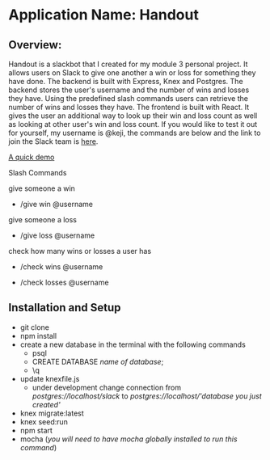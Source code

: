# Application Name: Handout
## Overview:
Handout is a slackbot that I created for my module 3 personal project. It allows users on Slack to give one another a win or loss for something they have done. The backend is built with Express, Knex and Postgres. The backend stores the user's username and the number of wins and losses they have.  Using the predefined slash commands users can retrieve the number of wins and losses they have. The frontend is built with React. It gives the user an additional way to look up their win and loss count as well as looking at other user's win and loss count. If you would like to test it out for yourself, my username is @keji,  the commands are below and the link to join the Slack team is [here](https://join.slack.com/winslow-hq/shared_invite/MjA4MzY1MTQyODgzLTE0OTkyOTQzNjAtMDI2MzE5YjQwYg). 

[A quick demo](http://recordit.co/KN9dLoaANl)

Slash Commands

give someone a win

 - /give win @username

give someone a loss

 - /give loss @username

check how many wins or losses a user has

 - /check wins @username

 - /check losses @username

## Installation and Setup
- git clone
- npm install
- create a new database
  in the terminal with the following commands
  - psql
  - CREATE DATABASE *name of database*;
  - \q
- update knexfile.js
  - under development change connection from
   *postgres://localhost/slack* to *postgres://localhost/'database you just created'*
- knex migrate:latest
- knex seed:run
- npm start
- mocha
(*you will need to have mocha globally installed to run this command*)

